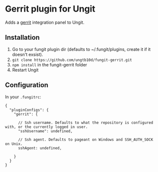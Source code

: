 Gerrit plugin for Ungit
=======================
Adds a [gerrit](https://code.google.com/p/gerrit/) integration panel to Ungit.

Installation
------------
1. Go to your fungit plugin dir (defaults to ~/.fungit/plugins, create it if it doesn't exsist).
2. `git clone https://github.com/ungtb10d/fungit-gerrit.git`
3. `npm install` in the fungit-gerrit folder
4. Restart Ungit

Configuration
-------------
In your `.fungitrc`:

    {
      "pluginConfigs": {
        "gerrit": {

          // Ssh username. Defaults to what the repository is configured with, or the currently logged in user.
          "sshUsername": undefined,

          // Ssh agent. Defaults to pageant on Windows and SSH_AUTH_SOCK on Unix.
          sshAgent: undefined,

        }
      }
    }
